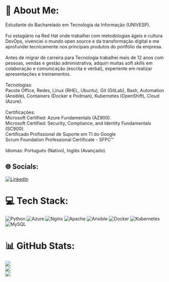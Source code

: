 # 💫 About Me:
Estudante do Bacharelado em Tecnologia da Informação (UNIVESP).<br><br>Fui estagiário na Red Hat onde trabalhei com metodologias ágeis e cultura DevOps, vivenciei o mundo open source e da transformação digital e me aprofundei tecnicamente nos principais produtos do portfólio da empresa.<br><br>Antes de migrar de carreira para Tecnologia trabalhei mais de 12 anos com pessoas, vendas e gestão administrativa, adquiri muitas soft skills em colaboração e comunicação (escrita e verbal), experiente em realizar apresentações e treinamentos.<br><br>Tecnologias:<br>Pacote Office, Redes, Linux (RHEL, Ubuntu), Git (GitLab), Bash, Automation (Ansible), Containers (Docker e Podman), Kubernetes (OpenShift), Cloud (Azure).<br><br>Certificações:<br>Microsoft Certified: Azure Fundamentals (AZ900).<br>Microsoft Certified: Security, Compliance, and Identity Fundamentals (SC900).<br>Certificado Profissional de Suporte em TI do Google<br>Scrum Foundation Professional Certificate - SFPC™<br><br>Idiomas: Português (Nativo), Inglês (Avançado).


## 🌐 Socials:
[![LinkedIn](https://img.shields.io/badge/LinkedIn-%230077B5.svg?logo=linkedin&logoColor=white)](https://linkedin.com/in/angelogranai) 

# 💻 Tech Stack:
![Python](https://img.shields.io/badge/python-3670A0?style=for-the-badge&logo=python&logoColor=ffdd54) ![Azure](https://img.shields.io/badge/azure-%230072C6.svg?style=for-the-badge&logo=azure-devops&logoColor=white) ![Nginx](https://img.shields.io/badge/nginx-%23009639.svg?style=for-the-badge&logo=nginx&logoColor=white) ![Apache](https://img.shields.io/badge/apache-%23D42029.svg?style=for-the-badge&logo=apache&logoColor=white) ![Ansible](https://img.shields.io/badge/ansible-%231A1918.svg?style=for-the-badge&logo=ansible&logoColor=white) ![Docker](https://img.shields.io/badge/docker-%230db7ed.svg?style=for-the-badge&logo=docker&logoColor=white) ![Kubernetes](https://img.shields.io/badge/kubernetes-%23326ce5.svg?style=for-the-badge&logo=kubernetes&logoColor=white) ![MySQL](https://img.shields.io/badge/mysql-%2300f.svg?style=for-the-badge&logo=mysql&logoColor=white)
# 📊 GitHub Stats:
![](https://github-readme-stats.vercel.app/api?username=granai&theme=nord&hide_border=true&include_all_commits=true&count_private=false)<br/>
![](https://github-readme-streak-stats.herokuapp.com/?user=granai&theme=nord&hide_border=true)<br/>
![](https://github-readme-stats.vercel.app/api/top-langs/?username=granai&theme=nord&hide_border=true&include_all_commits=true&count_private=false&layout=compact)

<!-- Proudly created with GPRM ( https://gprm.itsvg.in ) -->
